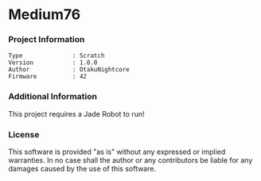 Medium76
================



### Project Information
```
Type              : Scratch
Version           : 1.0.0
Author            : OtakuNightcore
Firmware          : 42
```

### Additional Information
This project requires a Jade Robot to run!

### License
This software is provided "as is" without any expressed or implied warranties.  In no case shall the author or any contributors be liable for any damages caused by the use of this software.

